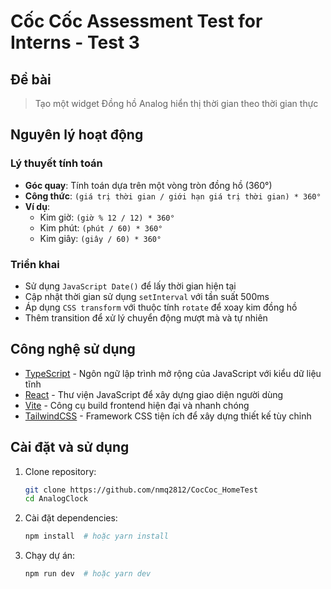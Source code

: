 # Cốc Cốc Assessment Test for Interns - Test 3

## Đề bài

> Tạo một widget Đồng hồ Analog hiển thị thời gian theo thời gian thực

## Nguyên lý hoạt động

### Lý thuyết tính toán

-   **Góc quay**: Tính toán dựa trên một vòng tròn đồng hồ (360°)
-   **Công thức**: `(giá trị thời gian / giới hạn giá trị thời gian) * 360°`
-   **Ví dụ**:
    -   Kim giờ: `(giờ % 12 / 12) * 360°`
    -   Kim phút: `(phút / 60) * 360°`
    -   Kim giây: `(giây / 60) * 360°`

### Triển khai

-   Sử dụng `JavaScript Date()` để lấy thời gian hiện tại
-   Cập nhật thời gian sử dụng `setInterval` với tần suất 500ms
-   Áp dụng `CSS transform` với thuộc tính `rotate` để xoay kim đồng hồ
-   Thêm transition để xử lý chuyển động mượt mà và tự nhiên

## Công nghệ sử dụng

-   [TypeScript](https://www.typescriptlang.org/) - Ngôn ngữ lập trình mở rộng của JavaScript với kiểu dữ liệu tĩnh
-   [React](https://react.dev/) - Thư viện JavaScript để xây dựng giao diện người dùng
-   [Vite](https://vitejs.dev/) - Công cụ build frontend hiện đại và nhanh chóng
-   [TailwindCSS](https://tailwindcss.com/) - Framework CSS tiện ích để xây dựng thiết kế tùy chỉnh

## Cài đặt và sử dụng

1. Clone repository:
    ```sh
    git clone https://github.com/nmq2812/CocCoc_HomeTest
    cd AnalogClock
    ```
2. Cài đặt dependencies:
    ```sh
    npm install  # hoặc yarn install
    ```
3. Chạy dự án:
    ```sh
    npm run dev  # hoặc yarn dev
    ```

